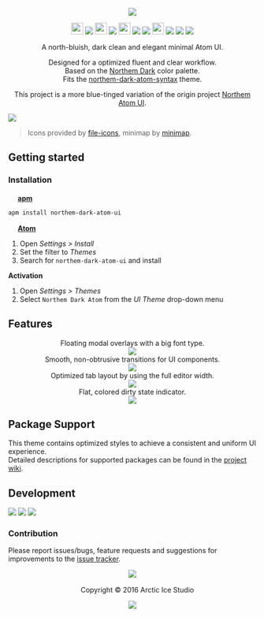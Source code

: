 <p align="center"><img src="https://cdn.rawgit.com/arcticicestudio/northem-dark-atom-ui/develop/assets/northem-dark-atom-ui-banner.svg"/></p>

<p align="center"><img src="https://cdn.travis-ci.org/images/favicon-c566132d45ab1a9bcae64d8d90e4378a.svg" width=24 height=24/> <a href="https://travis-ci.org/arcticicestudio/northem-dark-atom-ui"><img src="https://img.shields.io/travis/arcticicestudio/northem-dark-atom-ui/develop.svg"/></a> <img src="https://circleci.com/favicon.ico" width=24 height=24/> <a href="https://circleci.com/gh/arcticicestudio/northem-dark-atom-ui"><img src="https://circleci.com/gh/arcticicestudio/northem-dark-atom-ui.svg?style=shield&circle-token=4a33410e75c0cd55d4c34f9e68ee392cb89ccb00"/></a> <img src="https://assets-cdn.github.com/favicon.ico" width=24 height=24/> <a href="https://github.com/arcticicestudio/northem-dark-atom-ui/releases/latest"><img src="https://img.shields.io/github/release/arcticicestudio/northem-dark-atom-ui.svg"/></a> <a href="https://github.com/arcticicestudio/northem-dark/releases/tag/v2.0.0"><img src="https://img.shields.io/badge/Northem_Dark-v2.0.0-blue.svg"/></a> <img src="https://atom.io/favicon.ico" width=24 height=24/> <a href="https://github.com/atom/atom/releases/tag/v1.13.0"><img src="https://img.shields.io/badge/Atom->=v1.13.0-5FB57D.svg"/></a> <a href="https://atom.io/themes/northem-dark-atom-ui"><img src="https://img.shields.io/apm/v/northem-dark-atom-ui.svg"/></a> <a href="https://atom.io/themes/northem-dark-atom-ui"><img src="https://img.shields.io/apm/dm/northem-dark-atom-ui.svg"/></a></p>

<p align="center">A north-bluish, dark clean and elegant minimal Atom UI.</p>

<p align="center">Designed for a optimized fluent and clear workflow.<br>
Based on the <a href="https://github.com/arcticicestudio/northem-dark">Northem Dark</a> color palette.<br>
Fits the <a href="https://atom.io/themes/northem-dark-atom-syntax">northem-dark-atom-syntax</a> theme.</p>

<p align="center">This project is a more blue-tinged variation of the origin project <a href="https://github.com/arcticicestudio/northem-atom-ui">Northem Atom UI</a>.</p>

![][scrot-top]
> Icons provided by [file-icons](https://atom.io/packages/file-icons), minimap by [minimap](https://atom.io/packages/minimap).

## Getting started
### Installation
**<img src="https://atom.io/favicon.ico" width=16 height=16/> [apm](https://github.com/atom/apm)**  
```shell
apm install northem-dark-atom-ui
```

**<img src="https://atom.io/favicon.ico" width=16 height=16/> [Atom](https://atom.io)**  
  1. Open *Settings > Install*
  2. Set the filter to *Themes*
  3. Search for `northem-dark-atom-ui` and install

**Activation**
  1. Open *Settings > Themes*
  2. Select `Northem Dark Atom` from the *UI Theme* drop-down menu

## Features
<p align="center">Floating modal overlays with a big font type.<br><img src="https://raw.githubusercontent.com/arcticicestudio/northem-dark-atom-ui/develop/assets/scrot-feature-modal-overlay.png"/><br>Smooth, non-obtrusive transitions for UI components.<br><img src="https://raw.githubusercontent.com/arcticicestudio/northem-dark-atom-ui/develop/assets/scrcast-feature-smooth-transitions-components.gif"/><br>Optimized tab layout by using the full editor width.<br><img src="https://raw.githubusercontent.com/arcticicestudio/northem-dark-atom-ui/develop/assets/scrcast-feature-full-width-tabs.gif"/><br>Flat, colored dirty state indicator.<br><img src="https://raw.githubusercontent.com/arcticicestudio/northem-dark-atom-ui/develop/assets/scrcast-feature-tab-dirty-state.gif"/><br></p>

## Package Support
This theme contains optimized styles to achieve a consistent and uniform UI experience.   
Detailed descriptions for supported packages can be found in the [project wiki](https://github.com/arcticicestudio/northem-dark-atom-ui/wiki/Package-Support).

## Development
[![](https://img.shields.io/badge/Changelog-2.0.0-blue.svg)](https://github.com/arcticicestudio/northem-dark-atom-ui/blob/v2.0.0/CHANGELOG.md) [![](https://img.shields.io/badge/Workflow-gitflow--branching--model-blue.svg)](http://nvie.com/posts/a-successful-git-branching-model) [![](https://img.shields.io/badge/Versioning-ArcVer_0.8.0-blue.svg)](https://github.com/arcticicestudio/arcver)

### Contribution
Please report issues/bugs, feature requests and suggestions for improvements to the [issue tracker](https://github.com/arcticicestudio/northem-dark-atom-ui/issues).

<p align="center"><img src="https://cdn.rawgit.com/arcticicestudio/nord/develop/src/assets/banner-footer-mountains.svg" /></p>

<p align="center"> <img src="http://arcticicestudio.com/favicon.ico" width=16 height=16/> Copyright &copy; 2016 Arctic Ice Studio</p>

<p align="center"><a href="https://github.com/arcticicestudio/northem-dark-atom-ui/blob/develop/LICENSE.md"><img src="https://img.shields.io/badge/License-MIT-blue.svg"/></a></p>

[scrot-top]: https://raw.githubusercontent.com/arcticicestudio/northem-dark-atom-ui/develop/assets/scrot-top.png
